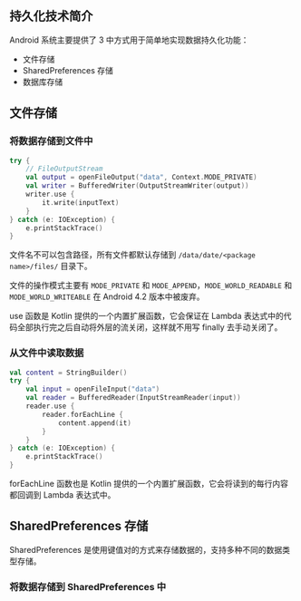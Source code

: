 ## 持久化技术简介

Android 系统主要提供了 3 中方式用于简单地实现数据持久化功能：

- 文件存储
- SharedPreferences 存储
- 数据库存储

## 文件存储

### 将数据存储到文件中

```kotlin
try {
    // FileOutputStream
    val output = openFileOutput("data", Context.MODE_PRIVATE)
    val writer = BufferedWriter(OutputStreamWriter(output))
    writer.use {
        it.write(inputText)
    }
} catch (e: IOException) {
    e.printStackTrace()
}
```

文件名不可以包含路径，所有文件都默认存储到 `/data/date/<package name>/files/` 目录下。

文件的操作模式主要有 `MODE_PRIVATE` 和 `MODE_APPEND`，`MODE_WORLD_READABLE` 和 `MODE_WORLD_WRITEABLE` 在 Android 4.2 版本中被废弃。

use 函数是 Kotlin 提供的一个内置扩展函数，它会保证在 Lambda 表达式中的代码全部执行完之后自动将外层的流关闭，这样就不用写 finally 去手动关闭了。

### 从文件中读取数据

```kotlin
val content = StringBuilder()
try {
    val input = openFileInput("data")
    val reader = BufferedReader(InputStreamReader(input))
    reader.use {
        reader.forEachLine {
            content.append(it)
        }
    }
} catch (e: IOException) {
    e.printStackTrace()
}
```

forEachLine 函数也是 Kotlin 提供的一个内置扩展函数，它会将读到的每行内容都回调到 Lambda 表达式中。

## SharedPreferences 存储

SharedPreferences 是使用键值对的方式来存储数据的，支持多种不同的数据类型存储。

### 将数据存储到 SharedPreferences  中



